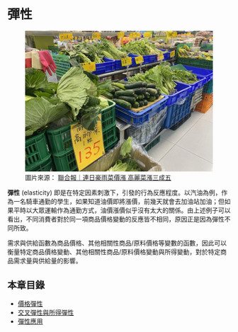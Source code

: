 # 彈性

<figure class="chapter-hero">
  <img src="../assets/images/ch1-cover.png" alt="連日豪雨菜價漲，高麗菜漲三成五" loading="lazy">
  <figcaption>
    圖片來源：
    <a href="https://money.udn.com/money/story/122328/8914841" target="_blank" rel="noopener">
      聯合報｜連日豪雨菜價漲 高麗菜漲三成五
    </a>
  </figcaption>
</figure>

**彈性** (elasticity) 即是在特定因素刺激下，引發的行為反應程度。以汽油為例，作為一名騎車通勤的學生，如果知道油價即將漲價，前幾天就會去加油站加油；但如果平時以大眾運輸作為通勤方式，油價漲價似乎沒有太大的關係。由上述例子可以看出，不同消費者對於同一項商品價格變動的反應皆不相同，原因正是因為彈性不同所致。

需求與供給函數為商品價格、其他相關性商品/原料價格等變數的函數，因此可以衡量特定商品價格變動、其他相關性商品/原料價格變動與所得變動，對於特定商品需求量與供給量的影響。

## 本章目錄

- [價格彈性](price_elasticity.md)
- [交叉彈性與所得彈性](cross_and_income_elasticity.md)
- [彈性應用](elasticity_application.md)
